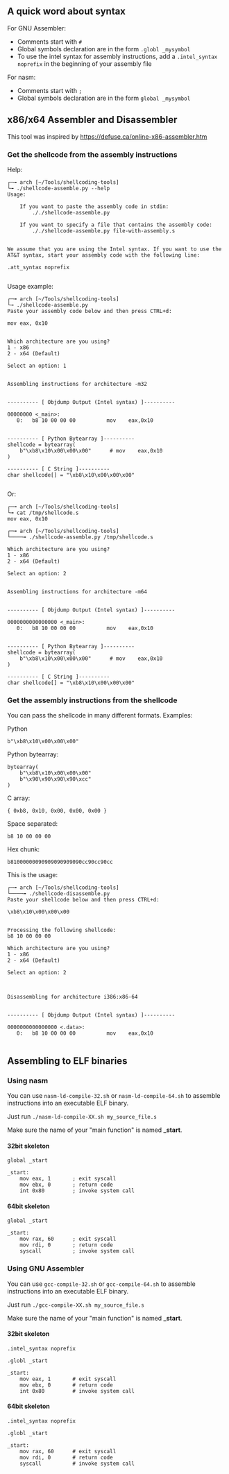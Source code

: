## A quick word about syntax

For GNU Assembler:

- Comments start with `#`
- Global symbols declaration are in the form `.globl _mysymbol`
- To use the intel syntax for assembly instructions, add a `.intel_syntax noprefix` in the beginning of your assembly file

For nasm:

- Comments start with `;`
- Global symbols declaration are in the form `global _mysymbol`


## x86/x64 Assembler and Disassembler

This tool was inspired by https://defuse.ca/online-x86-assembler.htm


### Get the shellcode from the assembly instructions

Help:

```
┌─╼ arch [~/Tools/shellcoding-tools]
└╼ ./shellcode-assemble.py --help
Usage:

    If you want to paste the assembly code in stdin:
        ././shellcode-assemble.py

    If you want to specify a file that contains the assembly code:
        ././shellcode-assemble.py file-with-assembly.s


We assume that you are using the Intel syntax. If you want to use the AT&T syntax, start your assembly code with the following line:

.att_syntax noprefix


```

Usage example:

```
┌─╼ arch [~/Tools/shellcoding-tools]
└╼ ./shellcode-assemble.py 
Paste your assembly code below and then press CTRL+d:

mov eax, 0x10


Which architecture are you using?
1 - x86
2 - x64 (Default)

Select an option: 1


Assembling instructions for architecture -m32


---------- [ Objdump Output (Intel syntax) ]----------

00000000 <_main>:
   0:   b8 10 00 00 00          mov    eax,0x10


---------- [ Python Bytearray ]----------
shellcode = bytearray(
    b"\xb8\x10\x00\x00\x00"      # mov    eax,0x10
)

---------- [ C String ]----------
char shellcode[] = "\xb8\x10\x00\x00\x00"


```

Or:

```
┌─╼ arch [~/Tools/shellcoding-tools]
└╼ cat /tmp/shellcode.s 
mov eax, 0x10

┌─╼ arch [~/Tools/shellcoding-tools]
└────╼ ./shellcode-assemble.py /tmp/shellcode.s 

Which architecture are you using?
1 - x86
2 - x64 (Default)

Select an option: 2


Assembling instructions for architecture -m64


---------- [ Objdump Output (Intel syntax) ]----------

0000000000000000 <_main>:
   0:   b8 10 00 00 00          mov    eax,0x10


---------- [ Python Bytearray ]----------
shellcode = bytearray(
    b"\xb8\x10\x00\x00\x00"      # mov    eax,0x10
)

---------- [ C String ]----------
char shellcode[] = "\xb8\x10\x00\x00\x00"

```

### Get the assembly instructions from the shellcode

You can pass the shellcode in many different formats. Examples:

Python

```
b"\xb8\x10\x00\x00\x00"
```

Python bytearray:

```
bytearray(
    b"\xb8\x10\x00\x00\x00"
    b"\x90\x90\x90\x90\xcc"
)
```

C array:

```
{ 0xb8, 0x10, 0x00, 0x00, 0x00 }
```

Space separated:

```
b8 10 00 00 00
```

Hex chunk:

```
b81000000090909090909090cc90cc90cc
```

This is the usage:

```
┌─╼ arch [~/Tools/shellcoding-tools]
└────╼ ./shellcode-disassemble.py 
Paste your shellcode below and then press CTRL+d:

\xb8\x10\x00\x00\x00


Processing the following shellcode:
b8 10 00 00 00

Which architecture are you using?
1 - x86
2 - x64 (Default)

Select an option: 2



Disassembling for architecture i386:x86-64


---------- [ Objdump Output (Intel syntax) ]----------

0000000000000000 <.data>:
   0:   b8 10 00 00 00          mov    eax,0x10


```


## Assembling to ELF binaries

### Using nasm

You can use `nasm-ld-compile-32.sh` or `nasm-ld-compile-64.sh` to assemble instructions into an executable ELF binary.

Just run `./nasm-ld-compile-XX.sh my_source_file.s`

Make sure the name of your "main function" is named **_start**. 

#### 32bit skeleton

```
global _start

_start:
    mov eax, 1       ; exit syscall
    mov ebx, 0       ; return code
    int 0x80         ; invoke system call

```

#### 64bit skeleton

```
global _start

_start:
    mov rax, 60      ; exit syscall
    mov rdi, 0       ; return code
    syscall          ; invoke system call

```

### Using GNU Assembler

You can use `gcc-compile-32.sh` or `gcc-compile-64.sh` to assemble instructions into an executable ELF binary.

Just run `./gcc-compile-XX.sh my_source_file.s`

Make sure the name of your "main function" is named **_start**. 

#### 32bit skeleton

```
.intel_syntax noprefix

.globl _start

_start:
    mov eax, 1       # exit syscall
    mov ebx, 0       # return code
    int 0x80         # invoke system call

```

#### 64bit skeleton

```
.intel_syntax noprefix

.globl _start

_start:
    mov rax, 60      # exit syscall
    mov rdi, 0       # return code
    syscall          # invoke system call

```

